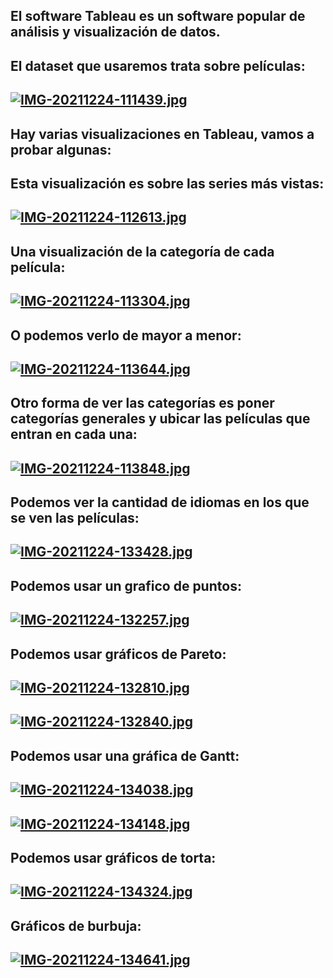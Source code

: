 ## El software Tableau es un software popular de análisis y visualización de datos.
## El dataset que usaremos trata sobre películas:
## [![IMG-20211224-111439.jpg](https://i.postimg.cc/6qG1879P/IMG-20211224-111439.jpg)](https://postimg.cc/9wCBSQwP)

## Hay varias visualizaciones en Tableau, vamos a probar algunas:
## Esta visualización es sobre las series más vistas:
## [![IMG-20211224-112613.jpg](https://i.postimg.cc/CKs46G1Y/IMG-20211224-112613.jpg)](https://postimg.cc/B8tDj1Hw)

## Una visualización de la categoría de cada película:
## [![IMG-20211224-113304.jpg](https://i.postimg.cc/dtmVHFZb/IMG-20211224-113304.jpg)](https://postimg.cc/XpqWqT8L)

## O podemos verlo de mayor a menor:
## [![IMG-20211224-113644.jpg](https://i.postimg.cc/L53PtbdL/IMG-20211224-113644.jpg)](https://postimg.cc/CnddYJxx)

## Otro forma de ver las categorías es poner categorías generales y ubicar las películas que entran en cada una:
## [![IMG-20211224-113848.jpg](https://i.postimg.cc/kGJGmMZR/IMG-20211224-113848.jpg)](https://postimg.cc/tZcpdb99)

## Podemos ver la cantidad de idiomas en los que se ven las películas: 
## [![IMG-20211224-133428.jpg](https://i.postimg.cc/kGjG91xK/IMG-20211224-133428.jpg)](https://postimg.cc/30vYFZfx)

## Podemos usar un grafico de puntos:
## [![IMG-20211224-132257.jpg](https://i.postimg.cc/7L47YRFT/IMG-20211224-132257.jpg)](https://postimg.cc/YvXjddqp)

## Podemos usar gráficos de Pareto:
## [![IMG-20211224-132810.jpg](https://i.postimg.cc/rmcvjqvF/IMG-20211224-132810.jpg)](https://postimg.cc/NyJJfvsW)
## [![IMG-20211224-132840.jpg](https://i.postimg.cc/TPyrsmvt/IMG-20211224-132840.jpg)](https://postimg.cc/mcszzPD9)

## Podemos usar una gráfica de Gantt:
## [![IMG-20211224-134038.jpg](https://i.postimg.cc/rm3PDW5b/IMG-20211224-134038.jpg)](https://postimg.cc/wy5VP1fc)
## [![IMG-20211224-134148.jpg](https://i.postimg.cc/KjJjxZ60/IMG-20211224-134148.jpg)](https://postimg.cc/BPP4CGQF)

## Podemos usar gráficos de torta:
## [![IMG-20211224-134324.jpg](https://i.postimg.cc/SRM4tmyX/IMG-20211224-134324.jpg)](https://postimg.cc/vxbC4FxM)

## Gráficos de burbuja:
## [![IMG-20211224-134641.jpg](https://i.postimg.cc/XqkW0QC3/IMG-20211224-134641.jpg)](https://postimg.cc/rRs31GjY)
